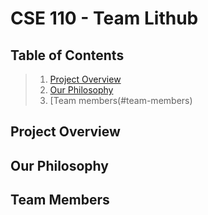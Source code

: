 # CSE 110 - Team Lithub


## Table of Contents

> 1. [Project Overview](#project-overview)
> 2. [Our Philosophy](#our-philosophy)
> 3. [Team members(#team-members)

## Project Overview


## Our Philosophy


## Team Members
